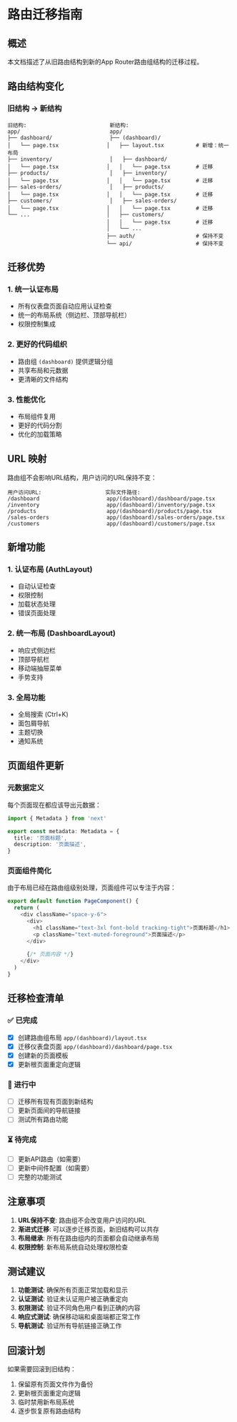 # 路由迁移指南

## 概述

本文档描述了从旧路由结构到新的App Router路由组结构的迁移过程。

## 路由结构变化

### 旧结构 → 新结构

```
旧结构:                          新结构:
app/                            app/
├── dashboard/                  ├── (dashboard)/
│   └── page.tsx               │   ├── layout.tsx          # 新增：统一布局
├── inventory/                  │   ├── dashboard/
│   └── page.tsx               │   │   └── page.tsx        # 迁移
├── products/                   │   ├── inventory/
│   └── page.tsx               │   │   └── page.tsx        # 迁移
├── sales-orders/               │   ├── products/
│   └── page.tsx               │   │   └── page.tsx        # 迁移
├── customers/                  │   ├── sales-orders/
│   └── page.tsx               │   │   └── page.tsx        # 迁移
└── ...                        │   ├── customers/
                               │   │   └── page.tsx        # 迁移
                               │   └── ...
                               ├── auth/                   # 保持不变
                               └── api/                    # 保持不变
```

## 迁移优势

### 1. 统一认证布局
- 所有仪表盘页面自动应用认证检查
- 统一的布局系统（侧边栏、顶部导航栏）
- 权限控制集成

### 2. 更好的代码组织
- 路由组 `(dashboard)` 提供逻辑分组
- 共享布局和元数据
- 更清晰的文件结构

### 3. 性能优化
- 布局组件复用
- 更好的代码分割
- 优化的加载策略

## URL 映射

路由组不会影响URL结构，用户访问的URL保持不变：

```
用户访问URL:                    实际文件路径:
/dashboard                     app/(dashboard)/dashboard/page.tsx
/inventory                     app/(dashboard)/inventory/page.tsx
/products                      app/(dashboard)/products/page.tsx
/sales-orders                  app/(dashboard)/sales-orders/page.tsx
/customers                     app/(dashboard)/customers/page.tsx
```

## 新增功能

### 1. 认证布局 (AuthLayout)
- 自动认证检查
- 权限控制
- 加载状态处理
- 错误页面处理

### 2. 统一布局 (DashboardLayout)
- 响应式侧边栏
- 顶部导航栏
- 移动端抽屉菜单
- 手势支持

### 3. 全局功能
- 全局搜索 (Ctrl+K)
- 面包屑导航
- 主题切换
- 通知系统

## 页面组件更新

### 元数据定义
每个页面现在都应该导出元数据：

```typescript
import { Metadata } from 'next'

export const metadata: Metadata = {
  title: '页面标题',
  description: '页面描述',
}
```

### 页面组件简化
由于布局已经在路由组级别处理，页面组件可以专注于内容：

```typescript
export default function PageComponent() {
  return (
    <div className="space-y-6">
      <div>
        <h1 className="text-3xl font-bold tracking-tight">页面标题</h1>
        <p className="text-muted-foreground">页面描述</p>
      </div>
      
      {/* 页面内容 */}
    </div>
  )
}
```

## 迁移检查清单

### ✅ 已完成
- [x] 创建路由组布局 `app/(dashboard)/layout.tsx`
- [x] 迁移仪表盘页面 `app/(dashboard)/dashboard/page.tsx`
- [x] 创建新的页面模板
- [x] 更新根页面重定向逻辑

### 🔄 进行中
- [ ] 迁移所有现有页面到新结构
- [ ] 更新页面间的导航链接
- [ ] 测试所有路由功能

### ⏳ 待完成
- [ ] 更新API路由（如需要）
- [ ] 更新中间件配置（如需要）
- [ ] 完整的功能测试

## 注意事项

1. **URL保持不变**: 路由组不会改变用户访问的URL
2. **渐进式迁移**: 可以逐步迁移页面，新旧结构可以共存
3. **布局继承**: 所有在路由组内的页面都会自动继承布局
4. **权限控制**: 新布局系统自动处理权限检查

## 测试建议

1. **功能测试**: 确保所有页面正常加载和显示
2. **认证测试**: 验证未认证用户被正确重定向
3. **权限测试**: 验证不同角色用户看到正确的内容
4. **响应式测试**: 确保移动端和桌面端都正常工作
5. **导航测试**: 验证所有导航链接正确工作

## 回滚计划

如果需要回滚到旧结构：
1. 保留原有页面文件作为备份
2. 更新根页面重定向逻辑
3. 临时禁用新布局系统
4. 逐步恢复原有路由结构
